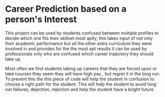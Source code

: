 # Career Prediction based on a person's Interest

This project can be used by students confused between multiple profiles to decide which one fits their skillset most aptly, this takes input of not only their academic performance but all the other extra curriculum they were involved in and provides for the the most apt results it can be used by professionals only who are confused which career trajectory they should take up. 


Most often we find students taking up careers that they are forced upon or take courses they seem they will have high pay , but regret it in the long run. To prevent this the this piece of code will help the student in confusion to choose a right path for the student. This will help the student to avoid long run failures, dejection, rejection and help the student have a bright future.
